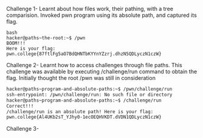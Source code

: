 Challenge 1-
Learnt about how files work, their pathing, with a tree comparision. 
Invoked pwn program using its absolute path, and captured its flag.
```
bash
hacker@paths~the-root:~$ /pwn
BOOM!!!
Here is your flag:
pwn.college{87ftlFg5aO7BdQHNTbKYYnYZzrj.dhzN5QDLyczN1czW}
```
Challenge 2-
Learnt how to access challenges through file paths. This challenge was available by executing /challenge/run command to obtain the flag.
Initially thought the root /pwn was still in consideration
```bash
hacker@paths~program-and-absolute-paths:~$ /pwn/challenge/run
ssh-entrypoint: /pwn/challenge/run: No such file or directory
hacker@paths~program-and-absolute-paths:~$ /challenge/run
Correct!!!
/challenge/run is an absolute path! Here is your flag:
pwn.college{Al4UKb2sT_YJhy0-1ecOEQHVKDT.dVDN1QDLyczN1czW}
```
Challenge 3-


